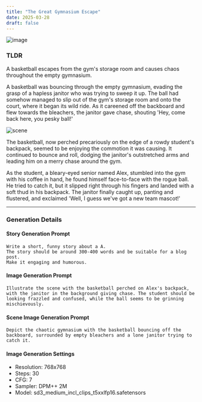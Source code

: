 ```yaml
---
title: "The Great Gymnasium Escape"
date: 2025-03-28
draft: false
---
```



![image](/images/bouncing-basketball-132610.png)


### TLDR
A basketball escapes from the gym's storage room and causes chaos throughout the empty gymnasium.


<!--more-->

A basketball was bouncing through the empty gymnasium, evading the grasp of a hapless janitor who was trying to sweep it up. The ball had somehow managed to slip out of the gym's storage room and onto the court, where it began its wild ride. As it careened off the backboard and flew towards the bleachers, the janitor gave chase, shouting 'Hey, come back here, you pesky ball!'



![scene](/images/scene-132650.png)


The basketball, now perched precariously on the edge of a rowdy student's backpack, seemed to be enjoying the commotion it was causing. It continued to bounce and roll, dodging the janitor's outstretched arms and leading him on a merry chase around the gym.

As the student, a bleary-eyed senior named Alex, stumbled into the gym with his coffee in hand, he found himself face-to-face with the rogue ball. He tried to catch it, but it slipped right through his fingers and landed with a soft thud in his backpack. The janitor finally caught up, panting and flustered, and exclaimed 'Well, I guess we've got a new team mascot!'

---

### Generation Details

#### Story Generation Prompt
```text
Write a short, funny story about a A. 
The story should be around 300-400 words and be suitable for a blog post. 
Make it engaging and humorous.
```

#### Image Generation Prompt
```text
Illustrate the scene with the basketball perched on Alex's backpack, with the janitor in the background giving chase. The student should be looking frazzled and confused, while the ball seems to be grinning mischievously.
```

#### Scene Image Generation Prompt
```text
Depict the chaotic gymnasium with the basketball bouncing off the backboard, surrounded by empty bleachers and a lone janitor trying to catch it.
```

#### Image Generation Settings
- Resolution: 768x768
- Steps: 30
- CFG: 7
- Sampler: DPM++ 2M
- Model: sd3_medium_incl_clips_t5xxlfp16.safetensors
